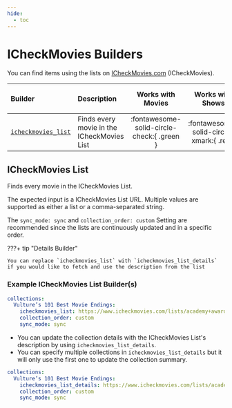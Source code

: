 ```yaml
---
hide:
  - toc
---
```

# ICheckMovies Builders

You can find items using the lists on [ICheckMovies.com](https://www.icheckmovies.com/) (ICheckMovies). 

| Builder                                   | Description                                |             Works with Movies              |             Works with Shows             |    Works with Playlists and Custom Sort    |
|:------------------------------------------|:-------------------------------------------|:------------------------------------------:|:----------------------------------------:|:------------------------------------------:|
| [`icheckmovies_list`](#icheckmovies-list) | Finds every movie in the ICheckMovies List | :fontawesome-solid-circle-check:{ .green } | :fontawesome-solid-circle-xmark:{ .red } | :fontawesome-solid-circle-check:{ .green } |

## ICheckMovies List

Finds every movie in the ICheckMovies List.

The expected input is a ICheckMovies List URL. Multiple values are supported as either a list or a comma-separated string.

The `sync_mode: sync` and `collection_order: custom` Setting are recommended since the lists are continuously updated and in a specific order. 

???+ tip "Details Builder"

    You can replace `icheckmovies_list` with `icheckmovies_list_details` if you would like to fetch and use the description from the list

### Example ICheckMovies List Builder(s)

```yaml
collections:
  Vulture’s 101 Best Movie Endings:
    icheckmovies_list: https://www.icheckmovies.com/lists/academy+award+-+best+picture
    collection_order: custom
    sync_mode: sync
```

* You can update the collection details with the ICheckMovies List's description by using `icheckmovies_list_details`.
* You can specify multiple collections in `icheckmovies_list_details` but it will only use the first one to update the collection summary.

```yaml
collections:
  Vulture’s 101 Best Movie Endings:
    icheckmovies_list_details: https://www.icheckmovies.com/lists/academy+award+-+best+picture
    collection_order: custom
    sync_mode: sync
```

